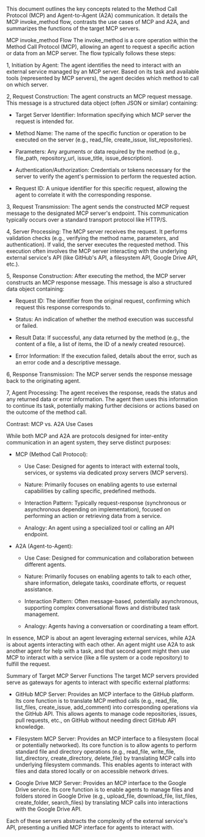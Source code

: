 This document outlines the key concepts related to the Method Call Protocol (MCP) and Agent-to-Agent (A2A) communication. It details the MCP invoke_method flow, contrasts the use cases of MCP and A2A, and summarizes the functions of the target MCP servers.

MCP invoke_method Flow
The invoke_method is a core operation within the Method Call Protocol (MCP), allowing an agent to request a specific action or data from an MCP server. The flow typically follows these steps:

1, Initiation by Agent: The agent identifies the need to interact with an external service managed by an MCP server. Based on its task and available tools (represented by MCP servers), the agent decides which method to call on which server.

2, Request Construction: The agent constructs an MCP request message. This message is a structured data object (often JSON or similar) containing:

- Target Server Identifier: Information specifying which MCP server the request is intended for.

- Method Name: The name of the specific function or operation to be executed on the server (e.g., read_file, create_issue, list_repositories).

- Parameters: Any arguments or data required by the method (e.g., file_path, repository_url, issue_title, issue_description).

- Authentication/Authorization: Credentials or tokens necessary for the server to verify the agent's permission to perform the requested action.

- Request ID: A unique identifier for this specific request, allowing the agent to correlate it with the corresponding response.

3, Request Transmission: The agent sends the constructed MCP request message to the designated MCP server's endpoint. This communication typically occurs over a standard transport protocol like HTTP/S.

4, Server Processing: The MCP server receives the request. It performs validation checks (e.g., verifying the method name, parameters, and authentication). If valid, the server executes the requested method. This execution often involves the MCP server interacting with the underlying external service's API (like GitHub's API, a filesystem API, Google Drive API, etc.).

5, Response Construction: After executing the method, the MCP server constructs an MCP response message. This message is also a structured data object containing:

- Request ID: The identifier from the original request, confirming which request this response corresponds to.

- Status: An indication of whether the method execution was successful or failed.

- Result Data: If successful, any data returned by the method (e.g., the content of a file, a list of items, the ID of a newly created resource).

- Error Information: If the execution failed, details about the error, such as an error code and a descriptive message.

6, Response Transmission: The MCP server sends the response message back to the originating agent.

7, Agent Processing: The agent receives the response, reads the status and any returned data or error information. The agent then uses this information to continue its task, potentially making further decisions or actions based on the outcome of the method call.

Contrast: MCP vs. A2A Use Cases

While both MCP and A2A are protocols designed for inter-entity communication in an agent system, they serve distinct purposes:

- MCP (Method Call Protocol):

    - Use Case: Designed for agents to interact with external tools, services, or systems via dedicated proxy servers (MCP servers).

    - Nature: Primarily focuses on enabling agents to use external capabilities by calling specific, predefined methods.

    - Interaction Pattern: Typically request-response (synchronous or asynchronous depending on implementation), focused on performing an action or retrieving data from a service.

    - Analogy: An agent using a specialized tool or calling an API endpoint.

- A2A (Agent-to-Agent):

    - Use Case: Designed for communication and collaboration between different agents.

    - Nature: Primarily focuses on enabling agents to talk to each other, share information, delegate tasks, coordinate efforts, or request assistance.

    - Interaction Pattern: Often message-based, potentially asynchronous, supporting complex conversational flows and distributed task management.

    - Analogy: Agents having a conversation or coordinating a team effort.

In essence, MCP is about an agent leveraging external services, while A2A is about agents interacting with each other. An agent might use A2A to ask another agent for help with a task, and that second agent might then use MCP to interact with a service (like a file system or a code repository) to fulfill the request.

Summary of Target MCP Server Functions
The target MCP servers provided serve as gateways for agents to interact with specific external platforms:

- GitHub MCP Server: Provides an MCP interface to the GitHub platform. Its core function is to translate MCP method calls (e.g., read_file, list_files, create_issue, add_comment) into corresponding operations via the GitHub API. This allows agents to manage code repositories, issues, pull requests, etc., on GitHub without needing direct GitHub API knowledge.

- Filesystem MCP Server: Provides an MCP interface to a filesystem (local or potentially networked). Its core function is to allow agents to perform standard file and directory operations (e.g., read_file, write_file, list_directory, create_directory, delete_file) by translating MCP calls into underlying filesystem commands. This enables agents to interact with files and data stored locally or on accessible network drives.

- Google Drive MCP Server: Provides an MCP interface to the Google Drive service. Its core function is to enable agents to manage files and folders stored in Google Drive (e.g., upload_file, download_file, list_files, create_folder, search_files) by translating MCP calls into interactions with the Google Drive API.

Each of these servers abstracts the complexity of the external service's API, presenting a unified MCP interface for agents to interact with.